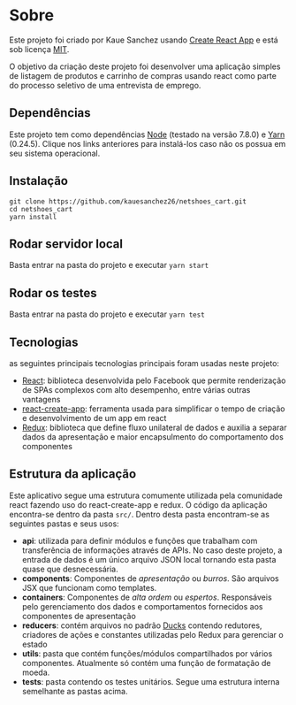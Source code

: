 # Sobre

Este projeto foi criado por Kaue Sanchez usando [Create React App](https://github.com/facebookincubator/create-react-app) e está sob licença [MIT](https://en.wikipedia.org/wiki/MIT_License).

O objetivo da criação deste projeto foi desenvolver uma aplicação simples de listagem de produtos e carrinho de compras usando react como parte do processo seletivo de uma entrevista de emprego.

## Dependências

Este projeto tem como dependências [Node](https://nodejs.org/en/download/package-manager/) (testado na versão 7.8.0) e [Yarn](https://yarnpkg.com/lang/en/docs/install/) (0.24.5). Clique nos links anteriores para instalá-los caso não os possua em seu sistema operacional.

## Instalação

```
git clone https://github.com/kauesanchez26/netshoes_cart.git
cd netshoes_cart
yarn install
```

## Rodar servidor local

Basta entrar na pasta do projeto e executar `yarn start`

## Rodar os testes

Basta entrar na pasta do projeto e executar `yarn test`

## Tecnologias

as seguintes principais tecnologias principais foram usadas neste projeto:

- [React](https://facebook.github.io/react/): biblioteca desenvolvida pelo Facebook que permite renderização de SPAs complexos com alto desempenho, entre várias outras vantagens
- [react-create-app](https://github.com/facebookincubator/create-react-app): ferramenta usada para simplificar o tempo de criação e desenvolvimento de um app em react
- [Redux](http://redux.js.org/): biblioteca que define fluxo unilateral de dados e auxilia a separar dados da apresentação e maior encapsulmento do comportamento dos componentes

## Estrutura da aplicação

Este aplicativo segue uma estrutura comumente utilizada pela comunidade react fazendo uso do react-create-app e redux. O código da aplicação encontra-se dentro da pasta `src/`. Dentro desta pasta encontram-se as seguintes pastas e seus usos:
- **api**: utilizada para definir módulos e funções que trabalham com transferência de informações através de APIs. No caso deste projeto, a entrada de dados é um único arquivo JSON local tornando esta pasta quase que desnecessária.
- **components**: Componentes de *apresentação* ou *burros*. São arquivos JSX que funcionam como templates.
- **containers**: Componentes de *alta ordem* ou *espertos*. Responsáveis pelo gerenciamento dos dados e comportamentos fornecidos aos componentes de apresentação
- **reducers**: contém arquivos no padrão [Ducks](https://github.com/erikras/ducks-modular-redux) contendo redutores, criadores de ações e constantes utilizadas pelo Redux para gerenciar o estado
- **utils**: pasta que contém funções/módulos compartilhados por vários componentes. Atualmente só contém uma função de formatação de moeda.
- **tests**: pasta contendo os testes unitários. Segue uma estrutura interna semelhante as pastas acima.
